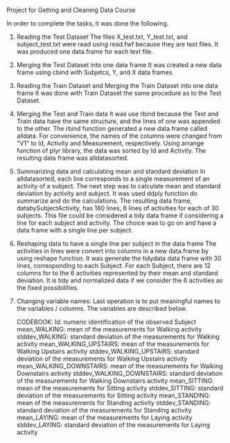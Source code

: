Project for Getting and Cleaning Data Course

In order to complete the tasks, it was done the following.

1. Reading the Test Dataset
   The files X_test.txt, Y_test.txt, and subject_test.txt were read using read.fwf because they are text files.
   It was produced one data.frame for each text file.
2. Merging the Test Dataset into one data frame
   It was created a new data frame using cbind with Subjetcs, Y, and X data frames.
3. Reading the Train Dataset and Merging the Train Dataset into one data frame
   It was done with Train Dataset the same procedure as to the Test Dataset.
4. Merging the Test and Train data
   It was use rbind because the Test and Train data have the same structure, and the lines of one was appended to the other.
   The rbind function generated a new data frame called alldata.
   For convenience, the names of the columns were changed from "V1" to Id, Activity and Measurement, respectively.
   Using arrange function of plyr library, the data was sorted by Id and Activity.
   The resulting data frame was alldatasorted.
5. Summarizing data and calculating mean and standard deviation
   In alldatasorted, each line corresponds to a single measurement of an activity of a subject.
   The next step was to calculate mean and standard deviation by activity and subject.
   It was used ddply function do summarize and do the calculations.
   The resulting data frame, databySubjectActivity, has 180 lines, 6 lines of activities for each of 30 subjects.
   This file could be considered a tidy data frame if considering a line for each subject and activity.
   The choice was to go on and have a data frame with a single line per subject.
6. Reshaping data to have a single line per subject in the data frame
   The activities in lines were convert into columns in a new data.frame by using reshape function.
   It was generate the tidydata data frame with 30 lines, corresponding to each Subject.
   For each Subject, there are 12 columns for to the 6 activities represented by their mean and standard deviation.
   It is tidy and normalized data if we consider the 6 activities as the fixed possibilities.
7. Changing variable names:
   Last operation is to put meaningful names to the variables / columns. The variables are described below.
   
   CODEBOOK:
   Id: numeric identification of the observed Subject
   mean_WALKING: mean of the measurements for Walking activity
   stddev_WALKING: standard deviation of the measurements for Walking activity
   mean_WALKING_UPSTAIRS: mean of the measurements for Walking Upstairs activity
   stddev_WALKING_UPSTAIRS: standard deviation of the measurements for Walking Upstairs activity
   mean_WALKING_DOWNSTAIRS: mean of the measurements for Walking Downstairs activity
   stddev_WALKING_DOWNSTAIRS: standard deviation of the measurements for Walking Downstairs activity
   mean_SITTING: mean of the measurements for Sitting activity
   stddev_SITTING: standard deviation of the measurements for Sitting activity
   mean_STANDING: mean of the measurements for Standing activity
   stddev_STANDING: standard deviation of the measurements for Standing activity
   mean_LAYING: mean of the measurements for Laying activity
   stddev_LAYING: standard deviation of the measurements for Laying activity
